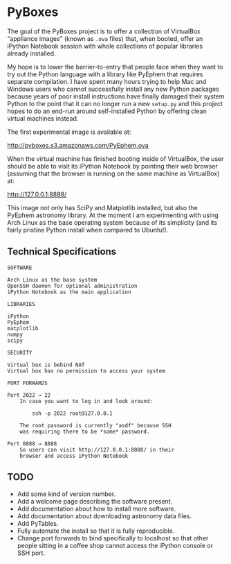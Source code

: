 
PyBoxes
=======

The goal of the PyBoxes project is to offer a collection of VirtualBox
“appliance images” (known as `.ova` files) that, when booted, offer an
iPython Notebook session with whole collections of popular libraries
already installed.

My hope is to lower the barrier-to-entry that people face when they want
to try out the Python language with a library like PyEphem that requires
separate compilation.  I have spent many hours trying to help Mac and
Windows users who cannot successfully install any new Python packages
because years of poor install instructions have finally damaged their
system Python to the point that it can no longer run a new `setup.py`
and this project hopes to do an end-run around self-installed Python by
offering clean virtual machines instead.

The first experimental image is available at:

http://pyboxes.s3.amazonaws.com/PyEphem.ova

When the virtual machine has finished booting inside of VirtualBox, the
user should be able to visit its iPython Notebook by pointing their web
browser (assuming that the browser is running on the same machine as
VirtualBox) at:

http://127.0.0.1:8888/

This image not only has SciPy and Matplotlib installed, but also the
PyEphem astronomy library.  At the moment I am experimenting with using
Arch Linux as the base operating system because of its simplicity (and
its fairly pristine Python install when compared to Ubuntu!).

Technical Specifications
------------------------

    SOFTWARE

    Arch Linux as the base system
    OpenSSH daemon for optional administration
    iPython Notebook as the main application

    LIBRARIES

    iPython
    PyEphem
    matplotlib
    numpy
    scipy

    SECURITY

    Virtual box is behind NAT
    Virtual box has no permission to access your system

    PORT FORWARDS

    Port 2022 → 22
        In case you want to log in and look around:

            ssh -p 2022 root@127.0.0.1

        The root password is currently "asdf" because SSH
        was requiring there to be *some* password.

    Port 8888 → 8888
        So users can visit http://127.0.0.1:8888/ in their
        browser and access iPython Notebook

TODO
----

* Add some kind of version number.
* Add a welcome page describing the software present.
* Add documentation about how to install more software.
* Add documentation about downloading astronomy data files.
* Add PyTables.
* Fully automate the install so that it is fully reproducible.
* Change port forwards to bind specifically to localhost so that other
  people sitting in a coffee shop cannot access the iPython console or
  SSH port.
